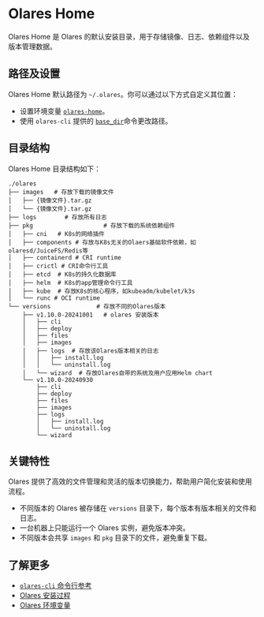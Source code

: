 # Olares Home

Olares Home 是 Olares 的默认安装目录，用于存储镜像、日志、依赖组件以及版本管理数据。 

## 路径及设置

Olares Home 默认路径为 `~/.olares`。你可以通过以下方式自定义其位置：
- 设置环境变量 [`olares-home`](environment-variables.md)。
- 使用 `olares-cli` 提供的 [`base_dir`](./cli/olares-install.md#options)命令更改路径。

## 目录结构

Olares Home 目录结构如下：

```
./olares
├── images   # 存放下载的镜像文件
│   ├── {镜像文件}.tar.gz
│   └── {镜像文件}.tar.gz
├── logs        # 存放所有日志
├── pkg                    # 存放下载的系统依赖组件
│   ├── cni   # K8s的网络插件
│   ├── components # 存放与K8s无关的Olaers基础软件依赖，如olaresd/JuiceFS/Redis等
│   ├── containerd # CRI runtime
│   ├── crictl # CRI命令行工具
│   ├── etcd  # K8s的持久化数据库
│   ├── helm  # K8s的app管理命令行工具
│   ├── kube  # 存放K8s的核心程序，如kubeadm/kubelet/k3s
│   └── runc # OCI runtime
└── versions             # 存放不同的Olares版本
    ├── v1.10.0-20241001   # olares 安装版本
    │   ├── cli
    │   ├── deploy
    │   ├── files
    │   ├── images
    │   ├── logs  # 存放该Olares版本相关的日志
    │   │   ├── install.log        
    │   │   └── uninstall.log      
    │   └── wizard  # 存放Olares自带的系统及用户应用Helm chart
    └── v1.10.0-20240930    
        ├── cli
        ├── deploy
        ├── files
        ├── images
        ├── logs
        │   ├── install.log        
        │   └── uninstall.log     
        └── wizard
```

## 关键特性

Olares 提供了高效的文件管理和灵活的版本切换能力，帮助用户简化安装和使用流程。
- 不同版本的 Olares 被存储在 `versions` 目录下，每个版本有版本相关的文件和日志。
- 一台机器上只能运行一个 Olares 实例，避免版本冲突。
- 不同版本会共享 `images` 和 `pkg` 目录下的文件，避免重复下载。

## 了解更多

- [`olares-cli` 命令行参考](../install/cli/olares-cli.md)
- [Olares 安装过程](installation-process.md)
- [Olares 环境变量](environment-variables.md)